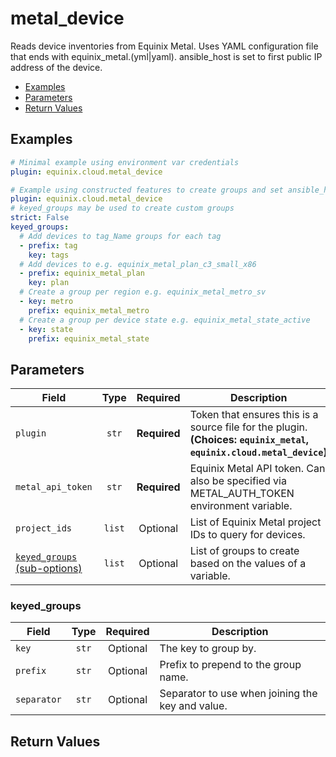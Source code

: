 # metal_device

Reads device inventories from Equinix Metal. Uses YAML configuration file that ends with equinix_metal.(yml|yaml). ansible_host is set to first public IP address of the device.


- [Examples](#examples)
- [Parameters](#parameters)
- [Return Values](#return-values)

## Examples

```yaml
# Minimal example using environment var credentials
plugin: equinix.cloud.metal_device

# Example using constructed features to create groups and set ansible_host
plugin: equinix.cloud.metal_device
# keyed_groups may be used to create custom groups
strict: False
keyed_groups:
  # Add devices to tag_Name groups for each tag
  - prefix: tag
    key: tags
  # Add devices to e.g. equinix_metal_plan_c3_small_x86
  - prefix: equinix_metal_plan
    key: plan
  # Create a group per region e.g. equinix_metal_metro_sv
  - key: metro
    prefix: equinix_metal_metro
  # Create a group per device state e.g. equinix_metal_state_active
  - key: state
    prefix: equinix_metal_state

```










## Parameters

| Field     | Type | Required | Description                                                                  |
|-----------|------|----------|------------------------------------------------------------------------------|
| `plugin` | <center>`str`</center> | <center>**Required**</center> | Token that ensures this is a source file for the plugin.  **(Choices: `equinix_metal`, `equinix.cloud.metal_device`)** |
| `metal_api_token` | <center>`str`</center> | <center>**Required**</center> | Equinix Metal API token. Can also be specified via METAL_AUTH_TOKEN environment variable.   |
| `project_ids` | <center>`list`</center> | <center>Optional</center> | List of Equinix Metal project IDs to query for devices.   |
| [`keyed_groups` (sub-options)](#keyed_groups) | <center>`list`</center> | <center>Optional</center> | List of groups to create based on the values of a variable.   |





### keyed_groups

| Field     | Type | Required | Description                                                                  |
|-----------|------|----------|------------------------------------------------------------------------------|
| `key` | <center>`str`</center> | <center>Optional</center> | The key to group by.   |
| `prefix` | <center>`str`</center> | <center>Optional</center> | Prefix to prepend to the group name.   |
| `separator` | <center>`str`</center> | <center>Optional</center> | Separator to use when joining the key and value.   |






## Return Values


